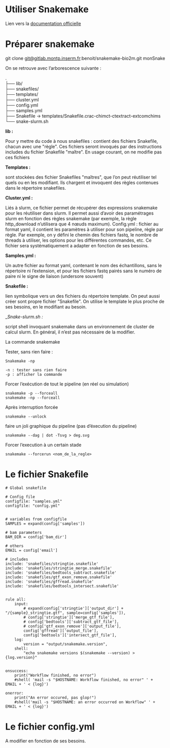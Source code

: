 # Utiliser Snakemake

Lien vers la [documentation officielle](https://snakemake.readthedocs.io/en/stable/)


# Préparer snakemake

git clone git@gitlab.montp.inserm.fr:benoit/snakemake-bio2m.git  monSnake

On se retrouve avec l’arborescence suivante : 

.  
├── lib/  
├── snakefiles/  
├── templates/  
├── cluster.yml  
├── config.yml  
├── samples.yml  
├── Snakefile -> templates/Snakefile.crac-chimct-ctextract-extcomchims  
└── snake-slurm.sh  

__lib :__

Pour y mettre du code à nous
snakefiles : 
contient des fichiers Snakefile, chacun avec une "règle". Ces fichiers seront invoqués par des instructions includes du fichier Snakefile "maître". En usage courant, on ne modifie pas ces fichiers

__Templates :__

sont stockées des fichier Snakefiles "maîtres", que l’on peut réutiliser tel quels ou en les modifiant. Ils chargent et invoquent des règles contenues dans le répertoire snakefiles.

__Cluster.yml :__
 
Liés à slurm, ce fichier permet de récupérer des expressions snakemake pour les réutiliser dans slurm. Il permet aussi d’avoir des paramétrages slurm en fonction des règles snakemake (par exemple, la règle http_download n’utilisera que 4 nœuds maximum).
Config.yml :
fichier au format yaml, il contient les paramètres à utiliser pour son pipeline, règle par règle. Par exemple, on y défini le chemin des fichiers fastq, le nombre de threads à utiliser, les options pour les différentes commandes, etc. Ce fichier sera systématiquement a adapter en fonction de ses besoins.

__Samples.yml :__

Un autre fichier au format yaml, contenant le nom des échantillons, sans le répertoire ni l’extension, et pour les fichiers fastq pairés sans le numéro de paire ni le signe de liaison (undersore souvent)

__Snakefile :__

lien symbolique vers un des fichiers du répertoire template. On peut aussi créer sont propre fichier "Snakefile". On utilise le template le plus proche de ses besoins, en le modifiant au besoin. 

__Snake-slurm.sh :_

script shell invoquant snakemake dans un environnement de cluster de calcul slurm. En général, il n’est pas nécessaire de la modifier.


La commande snakemake

Tester, sans rien faire : 

```
Snakemake -np
```
    -n : tester sans rien faire
    -p : afficher la commande


Forcer l’exécution de tout le pipeline (en réel ou simulation)

```
snakemake -p --forceall
snakemake -np --forceall
```

Après interruption forcée

```
snakemake --unlock
```

faire un joli graphique du pipeline (pas d’éxecution du pipeline)

```
snakemake --dag | dot -Tsvg > deg.svg
```

Forcer l’execution à un certain stade

```
snakemake --forcerun <nom_de_la_regle>
```


# Le fichier Snakefile

```
# Global snakefile

# Config file
configfile: "samples.yml"
configfile: "config.yml"


# variables from configfile
SAMPLES = expand(config['samples'])

# bam parameters
BAM_DIR = config['bam_dir']

# others
EMAIL = config['email']

# includes
include: 'snakefiles/stringtie.snakefile'
include: 'snakefiles/stringtie_merge.snakefile'
include: 'snakefiles/bedtools_subtract.snakefile'
include: 'snakefiles/gtf_exon_remove.snakefile'
include: 'snakefiles/gffread.snakefile'
include: 'snakefiles/bedtools_intersect.snakefile'


rule all:
    input:
        # expand(config['stringtie']['output_dir'] + "/{sample}_stringtie.gtf", sample=config['samples']),
        # config['stringtie']['merge_gtf_file'],
        # config['bedtools']['subtract_gtf_file'],
        # config['gtf_exon_remove']['output_file'],
        config['gffread']['output_file'],
        config['bedtools']['intersect_gtf_file'],
    log:
        version = "output/snakemake.version",
    shell:
        "echo snakemake versions $(snakemake --version) > {log.version}"


onsuccess:
    print("Workflow finished, no error")
    #shell( 'mail -s "$HOSTNAME: Workflow finished, no error" ' + EMAIL + ' < {log}')

onerror:
    print("An error occured, pas glop!")
    #shell('mail -s "$HOSTNAME: an error occurred on Workflow" ' + EMAIL + ' < {log}')
```

# Le fichier config.yml

A modifier en fonction de ses besoins.
